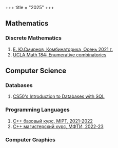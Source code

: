 +++
title = "2025"
+++

## Mathematics

### Discrete Mathematics

1. [Е. Ю.Смирнов, Комбинаторика, Осень 2021 г.](https://www.youtube.com/playlist?list=PLp9ABVh6_x4EneAmcDTYf__4wihelaX6a)
2. [UCLA Math 184: Enumerative combinatorics](https://www.youtube.com/playlist?list=PLFlhMm_qks4It1dvfww0rssfC5w4HIHNc)

## Computer Science

### Databases

1. [CS50's Introduction to Databases with SQL](https://www.youtube.com/playlist?list=PLhQjrBD2T382v1MBjNOhPu9SiJ1fsD4C0)

### Programming Languages

1. [C++ базовый курс, MIPT, 2021-2022](https://www.youtube.com/playlist?list=PL3BR09unfgciJ1_K_E914nohpiOiHnpsK)
2. [С++ магистерский курс, МФТИ, 2022-23](https://www.youtube.com/playlist?list=PL3BR09unfgcgf7R88ZQRQqWOdLy4pRW2h)

### Computer Graphics